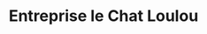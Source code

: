 ---
title: "Entreprise le Chat Loulou"
url: /bourguebus/entreprise-le-chat-loulou/
shop: pièces de voitures
---